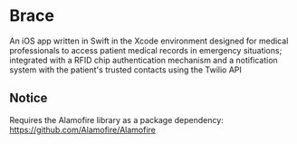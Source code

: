 # Brace
An iOS app written in Swift in the Xcode environment designed for medical professionals to access patient medical records in emergency situations; integrated with a RFID chip authentication mechanism and a notification system with the patient's trusted contacts using the Twilio API

## Notice 

Requires the Alamofire library as a package dependency: https://github.com/Alamofire/Alamofire 
